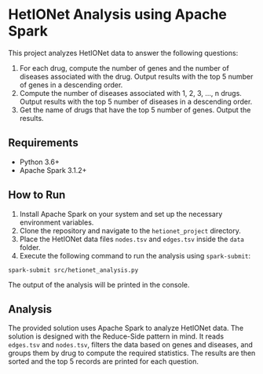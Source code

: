 # HetIONet Analysis using Apache Spark

This project analyzes HetIONet data to answer the following questions:
1. For each drug, compute the number of genes and the number of diseases associated with the drug. Output results with the top 5 number of genes in a descending order.
2. Compute the number of diseases associated with 1, 2, 3, ..., n drugs. Output results with the top 5 number of diseases in a descending order.
3. Get the name of drugs that have the top 5 number of genes. Output the results.

## Requirements
* Python 3.6+
* Apache Spark 3.1.2+

## How to Run
1. Install Apache Spark on your system and set up the necessary environment variables.
2. Clone the repository and navigate to the `hetionet_project` directory.
3. Place the HetIONet data files `nodes.tsv` and `edges.tsv` inside the `data` folder.
4. Execute the following command to run the analysis using `spark-submit`:
```
spark-submit src/hetionet_analysis.py
```

The output of the analysis will be printed in the console.

## Analysis
The provided solution uses Apache Spark to analyze HetIONet data. The solution is designed with the Reduce-Side pattern in mind. It reads `edges.tsv` and `nodes.tsv`, filters the data based on genes and diseases, and groups them by drug to compute the required statistics. The results are then sorted and the top 5 records are printed for each question.